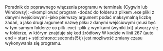 Poradnik do poprawnego włączenia programu w terminalu (Cygwin lub Windowsy):
-skompilować program
-dodać do folderu z plikem .exe pliki z danymi wejściowymi
-jako pierwszy argument podać maksymalną liczbę zadań, a jako drugi argument nazwę pliku z danymi wejściowymi (musi być w tym samym folderze co pilk .exe)
-plik z wynikami (wyniki.txt) utworzy się w folderze, w którym znajduje się kod źródłowy
W kodzie w linii 267 (auto end = start + std::chrono::seconds(5);) jest możliwość zmiany czasu wykonywania się programu.
